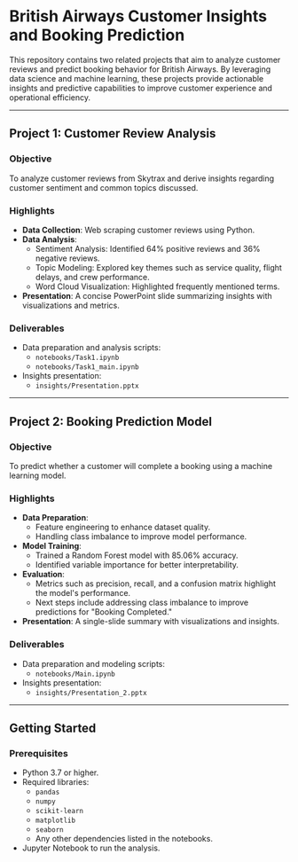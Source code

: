 # British Airways Customer Insights and Booking Prediction

This repository contains two related projects that aim to analyze customer reviews and predict booking behavior for British Airways. By leveraging data science and machine learning, these projects provide actionable insights and predictive capabilities to improve customer experience and operational efficiency.

---

## Project 1: Customer Review Analysis

### Objective
To analyze customer reviews from Skytrax and derive insights regarding customer sentiment and common topics discussed.

### Highlights
- **Data Collection**: Web scraping customer reviews using Python.
- **Data Analysis**: 
  - Sentiment Analysis: Identified 64% positive reviews and 36% negative reviews.
  - Topic Modeling: Explored key themes such as service quality, flight delays, and crew performance.
  - Word Cloud Visualization: Highlighted frequently mentioned terms.
- **Presentation**: A concise PowerPoint slide summarizing insights with visualizations and metrics.

### Deliverables
- Data preparation and analysis scripts:
  - `notebooks/Task1.ipynb`
  - `notebooks/Task1_main.ipynb`
- Insights presentation:
  - `insights/Presentation.pptx`

---

## Project 2: Booking Prediction Model

### Objective
To predict whether a customer will complete a booking using a machine learning model.

### Highlights
- **Data Preparation**: 
  - Feature engineering to enhance dataset quality.
  - Handling class imbalance to improve model performance.
- **Model Training**: 
  - Trained a Random Forest model with 85.06% accuracy.
  - Identified variable importance for better interpretability.
- **Evaluation**:
  - Metrics such as precision, recall, and a confusion matrix highlight the model's performance.
  - Next steps include addressing class imbalance to improve predictions for "Booking Completed."
- **Presentation**: A single-slide summary with visualizations and insights.

### Deliverables
- Data preparation and modeling scripts:
  - `notebooks/Main.ipynb`
- Insights presentation:
  - `insights/Presentation_2.pptx`

---

## Getting Started

### Prerequisites
- Python 3.7 or higher.
- Required libraries:
  - `pandas`
  - `numpy`
  - `scikit-learn`
  - `matplotlib`
  - `seaborn`
  - Any other dependencies listed in the notebooks.
- Jupyter Notebook to run the analysis.
